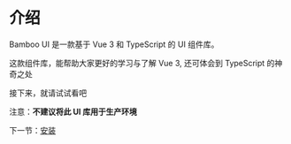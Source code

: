 # 介绍

Bamboo UI 是一款基于 Vue 3 和 TypeScript 的 UI 组件库。

这款组件库，能帮助大家更好的学习与了解 Vue 3, 还可体会到 TypeScript 的神奇之处

接下来，就请试试看吧

注意：**不建议将此 UI 库用于生产环境**

下一节：[安装](/doc/install)